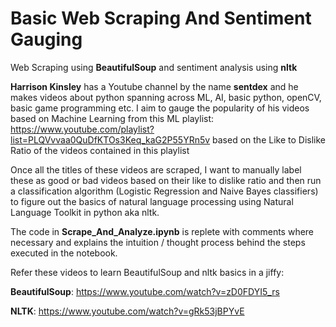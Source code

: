 # Basic Web Scraping And Sentiment Gauging

 Web Scraping using **BeautifulSoup** and sentiment analysis using **nltk**
 
**Harrison Kinsley** has a Youtube channel by the name **sentdex** and he makes videos about python spanning across ML, AI, basic python, openCV, basic game programming etc. I aim to gauge the popularity of his videos based on Machine Learning from this ML playlist:  https://www.youtube.com/playlist?list=PLQVvvaa0QuDfKTOs3Keq_kaG2P55YRn5v based on the Like to Dislike Ratio of the videos contained in this playlist

Once all the titles of these videos are scraped, I want to manually label these as good or bad videos based on their like to dislike ratio and then run a classification algorithm (Logistic Regression and Naive Bayes classifiers) to figure out the basics of natural language processing using Natural Language Toolkit in python aka nltk.

The code in **Scrape_And_Analyze.ipynb** is replete with comments where necessary and explains the intuition / thought process behind the steps executed in the notebook.

Refer these videos to learn BeautifulSoup and nltk basics in a jiffy:

**BeautifulSoup**: https://www.youtube.com/watch?v=zD0FDYI5_rs

**NLTK**: https://www.youtube.com/watch?v=gRk53jBPYvE
